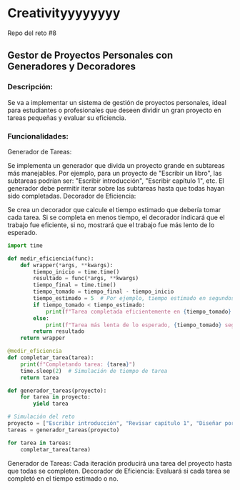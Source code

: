 # Creativityyyyyyyy
Repo del reto #8
## Gestor de Proyectos Personales con Generadores y Decoradores
### Descripción:
Se va a implementar un sistema de gestión de proyectos personales, ideal para estudiantes o profesionales que deseen dividir un gran proyecto en tareas pequeñas y evaluar su eficiencia.

### Funcionalidades:
Generador de Tareas:

Se implementa un generador que divida un proyecto grande en subtareas más manejables. Por ejemplo, para un proyecto de "Escribir un libro", las subtareas podrían ser: "Escribir introducción", "Escribir capítulo 1", etc.
El generador debe permitir iterar sobre las subtareas hasta que todas hayan sido completadas.
Decorador de Eficiencia:

Se crea un decorador que calcule el tiempo estimado que debería tomar cada tarea. Si se completa en menos tiempo, el decorador indicará que el trabajo fue eficiente, si no, mostrará que el trabajo fue más lento de lo esperado.

```python
import time

def medir_eficiencia(func):
    def wrapper(*args, **kwargs):
        tiempo_inicio = time.time()
        resultado = func(*args, **kwargs)
        tiempo_final = time.time()
        tiempo_tomado = tiempo_final - tiempo_inicio
        tiempo_estimado = 5  # Por ejemplo, tiempo estimado en segundos para completar una tarea
        if tiempo_tomado < tiempo_estimado:
            print(f"Tarea completada eficientemente en {tiempo_tomado} segundos")
        else:
            print(f"Tarea más lenta de lo esperado, {tiempo_tomado} segundos")
        return resultado
    return wrapper

@medir_eficiencia
def completar_tarea(tarea):
    print(f"Completando tarea: {tarea}")
    time.sleep(2)  # Simulación de tiempo de tarea
    return tarea

def generador_tareas(proyecto):
    for tarea in proyecto:
        yield tarea

# Simulación del reto
proyecto = ["Escribir introducción", "Revisar capítulo 1", "Diseñar portada"]
tareas = generador_tareas(proyecto)

for tarea in tareas:
    completar_tarea(tarea)
```
Generador de Tareas: Cada iteración producirá una tarea del proyecto hasta que todas se completen.
Decorador de Eficiencia: Evaluará si cada tarea se completó en el tiempo estimado o no.
